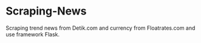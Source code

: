# Scraping-News
Scraping trend news from Detik.com and currency from Floatrates.com and use framework Flask.
